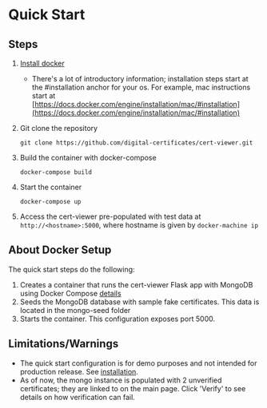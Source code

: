 Quick Start
===========

Steps
-----

1. [Install docker](https://docs.docker.com/engine/installation)
    - There's a lot of introductory information; installation steps start at the #installation anchor for your os. For
example, mac instructions start at [https://docs.docker.com/engine/installation/mac/#installation](https://docs.docker.com/engine/installation/mac/#installation)

2. Git clone the repository

    `git clone https://github.com/digital-certificates/cert-viewer.git`

3. Build the container with docker-compose

    `docker-compose build`

4. Start the container

    `docker-compose up`

5. Access the cert-viewer pre-populated with test data at `http://<hostname>:5000`, where hostname is given by
    `docker-machine ip`


About Docker Setup
------------------
The quick start steps do the following:

1. Creates a container that runs the cert-viewer Flask app with MongoDB using Docker Compose [details](http://containertutorials.com/docker-compose/flask-mongo-compose.html)
2. Seeds the MongoDB database with sample fake certificates. This data is located in the mongo-seed folder
3. Starts the container. This configuration exposes port 5000.


Limitations/Warnings
--------------------
- The quick start configuration is for demo purposes and not intended for production release. See [installation](installation.md).
- As of now, the mongo instance is populated with 2 unverified certificates; they are linked to on the main page. Click
'Verify' to see details on how verification can fail.
